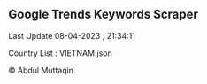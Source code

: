 

## Google Trends Keywords Scraper 
 
Last Update 08-04-2023 , 21:34:11

Country List :
VIETNAM.json



© Abdul Muttaqin 
